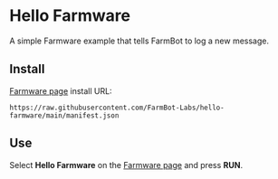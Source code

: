 # Hello Farmware
A simple Farmware example that tells FarmBot to log a new message.

## Install
[Farmware page](https://my.farm.bot/app/designer/farmware) install URL:
```
https://raw.githubusercontent.com/FarmBot-Labs/hello-farmware/main/manifest.json
```

## Use

Select **Hello Farmware** on the [Farmware page](https://my.farm.bot/app/designer/farmware) and press **RUN**.
